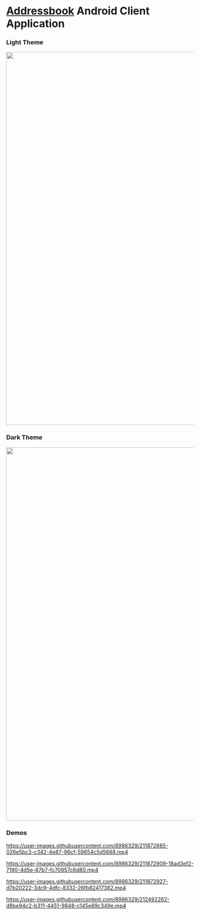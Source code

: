 # [Addressbook](https://github.com/dredwardhyde/addressbook) Android Client Application

### Light Theme
<img src="https://raw.githubusercontent.com/dredwardhyde/addressbook-android-app/master/screenshots/all_panels_light.png" width="1000"/>  

### Dark Theme
<img src="https://raw.githubusercontent.com/dredwardhyde/addressbook-android-app/master/screenshots/all_panels_dark.png" width="1000"/>  

### Demos

https://user-images.githubusercontent.com/8986329/211872885-026e5bc3-c342-4e87-96cf-59654c5d5688.mp4

https://user-images.githubusercontent.com/8986329/211872909-18ad3ef2-7190-4d5e-87b7-fc70957c6d80.mp4

https://user-images.githubusercontent.com/8986329/211872927-d7b20222-3dc9-4dfc-8332-26fb82417382.mp4

https://user-images.githubusercontent.com/8986329/212492262-d8be94c2-b311-4451-9848-c145e89c349e.mp4

